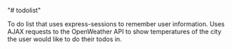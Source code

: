 "# todolist" 

To do list that uses express-sessions to remember user information. Uses AJAX requests to the OpenWeather API to show temperatures of the city the user would like to do their todos in.
